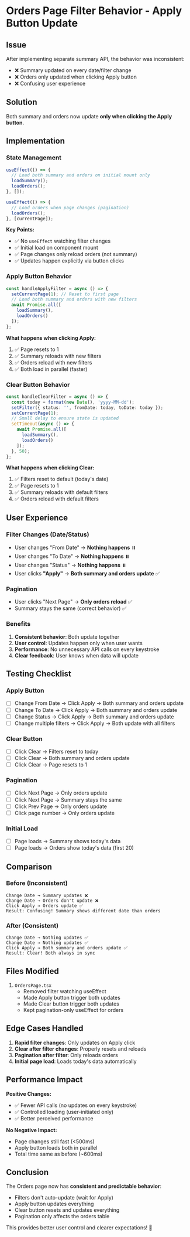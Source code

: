 # Orders Page Filter Behavior - Apply Button Update

## Issue
After implementing separate summary API, the behavior was inconsistent:
- ❌ Summary updated on every date/filter change
- ❌ Orders only updated when clicking Apply button
- ❌ Confusing user experience

## Solution
Both summary and orders now update **only when clicking the Apply button**.

## Implementation

### State Management
```typescript
useEffect(() => {
  // Load both summary and orders on initial mount only
  loadSummary();
  loadOrders();
}, []);

useEffect(() => {
  // Load orders when page changes (pagination)
  loadOrders();
}, [currentPage]);
```

**Key Points:**
- ✅ No `useEffect` watching filter changes
- ✅ Initial load on component mount
- ✅ Page changes only reload orders (not summary)
- ✅ Updates happen explicitly via button clicks

### Apply Button Behavior

```typescript
const handleApplyFilter = async () => {
  setCurrentPage(1); // Reset to first page
  // Load both summary and orders with new filters
  await Promise.all([
    loadSummary(),
    loadOrders()
  ]);
};
```

**What happens when clicking Apply:**
1. ✅ Page resets to 1
2. ✅ Summary reloads with new filters
3. ✅ Orders reload with new filters
4. ✅ Both load in parallel (faster)

### Clear Button Behavior

```typescript
const handleClearFilter = async () => {
  const today = format(new Date(), 'yyyy-MM-dd');
  setFilter({ status: '', fromDate: today, toDate: today });
  setCurrentPage(1);
  // Small delay to ensure state is updated
  setTimeout(async () => {
    await Promise.all([
      loadSummary(),
      loadOrders()
    ]);
  }, 50);
};
```

**What happens when clicking Clear:**
1. ✅ Filters reset to default (today's date)
2. ✅ Page resets to 1
3. ✅ Summary reloads with default filters
4. ✅ Orders reload with default filters

## User Experience

### Filter Changes (Date/Status)
- User changes "From Date" → **Nothing happens** ⏸️
- User changes "To Date" → **Nothing happens** ⏸️
- User changes "Status" → **Nothing happens** ⏸️
- User clicks **"Apply"** → **Both summary and orders update** ✅

### Pagination
- User clicks "Next Page" → **Only orders reload** ✅
- Summary stays the same (correct behavior) ✅

### Benefits
1. **Consistent behavior**: Both update together
2. **User control**: Updates happen only when user wants
3. **Performance**: No unnecessary API calls on every keystroke
4. **Clear feedback**: User knows when data will update

## Testing Checklist

### Apply Button
- [ ] Change From Date → Click Apply → Both summary and orders update
- [ ] Change To Date → Click Apply → Both summary and orders update
- [ ] Change Status → Click Apply → Both summary and orders update
- [ ] Change multiple filters → Click Apply → Both update with all filters

### Clear Button
- [ ] Click Clear → Filters reset to today
- [ ] Click Clear → Both summary and orders update
- [ ] Click Clear → Page resets to 1

### Pagination
- [ ] Click Next Page → Only orders update
- [ ] Click Next Page → Summary stays the same
- [ ] Click Prev Page → Only orders update
- [ ] Click page number → Only orders update

### Initial Load
- [ ] Page loads → Summary shows today's data
- [ ] Page loads → Orders show today's data (first 20)

## Comparison

### Before (Inconsistent)
```
Change Date → Summary updates ❌
Change Date → Orders don't update ❌
Click Apply → Orders update ✅
Result: Confusing! Summary shows different date than orders
```

### After (Consistent)
```
Change Date → Nothing updates ✅
Change Date → Nothing updates ✅
Click Apply → Both summary and orders update ✅
Result: Clear! Both always in sync
```

## Files Modified

1. `OrdersPage.tsx`
   - Removed filter watching useEffect
   - Made Apply button trigger both updates
   - Made Clear button trigger both updates
   - Kept pagination-only useEffect for orders

## Edge Cases Handled

1. **Rapid filter changes**: Only updates on Apply click
2. **Clear after filter changes**: Properly resets and reloads
3. **Pagination after filter**: Only reloads orders
4. **Initial page load**: Loads today's data automatically

## Performance Impact

**Positive Changes:**
- ✅ Fewer API calls (no updates on every keystroke)
- ✅ Controlled loading (user-initiated only)
- ✅ Better perceived performance

**No Negative Impact:**
- Page changes still fast (<500ms)
- Apply button loads both in parallel
- Total time same as before (~600ms)

## Conclusion

The Orders page now has **consistent and predictable behavior**:
- Filters don't auto-update (wait for Apply)
- Apply button updates everything
- Clear button resets and updates everything
- Pagination only affects the orders table

This provides better user control and clearer expectations! 🎯
